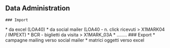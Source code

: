   ## Data Administration
    ### Import
\* da excel (LOA40)
\* da social mailer (LOA40 - n. click ricevuti > X1MARK04 / IMPEXT)
\* BCR - biglietti da visita > X1MARK_03A
\* ........
    ### Export
\* campagne mailing verso social mailer
\* matrici oggetti verso excel
